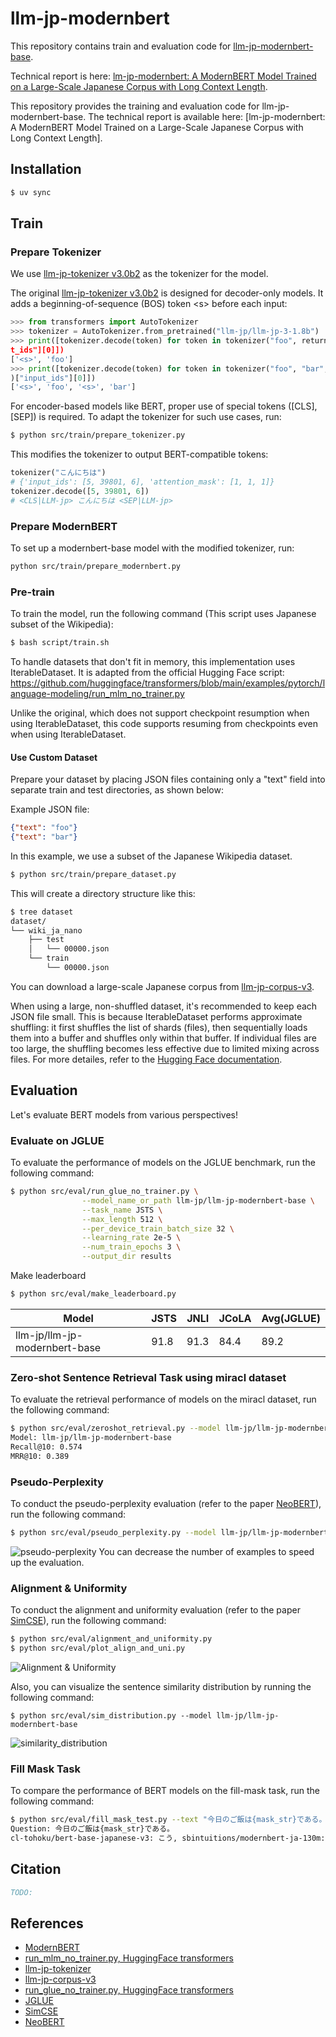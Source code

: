 # llm-jp-modernbert
This repository contains train and evaluation code for [llm-jp-modernbert-base](https://huggingface.co/llm-jp/llm-jp-modernbert-base).

Technical report is here: [lm-jp-modernbert: A ModernBERT Model Trained on a Large-Scale Japanese Corpus with Long Context Length]().

This repository provides the training and evaluation code for llm-jp-modernbert-base.
The technical report is available here: [lm-jp-modernbert: A ModernBERT Model Trained on a Large-Scale Japanese Corpus with Long Context Length].

## Installation

```bash
$ uv sync
```

## Train


### Prepare Tokenizer

We use [llm-jp-tokenizer v3.0b2](https://github.com/llm-jp/llm-jp-tokenizer) as the tokenizer for the model.

The original [llm-jp-tokenizer v3.0b2](https://github.com/llm-jp/llm-jp-tokenizer) is designed for decoder-only models. It adds a beginning-of-sequence (BOS) token \<s\> before each input:

```python
>>> from transformers import AutoTokenizer
>>> tokenizer = AutoTokenizer.from_pretrained("llm-jp/llm-jp-3-1.8b")
>>> print([tokenizer.decode(token) for token in tokenizer("foo", return_tensors="pt")["inpu
t_ids"][0]])
['<s>', 'foo']
>>> print([tokenizer.decode(token) for token in tokenizer("foo", "bar", return_tensors="pt"
)["input_ids"][0]])
['<s>', 'foo', '<s>', 'bar']
```

For encoder-based models like BERT, proper use of special tokens ([CLS], [SEP]) is required. To adapt the tokenizer for such use cases, run:

```bash
$ python src/train/prepare_tokenizer.py
```
This modifies the tokenizer to output BERT-compatible tokens:

```python
tokenizer("こんにちは")
# {'input_ids': [5, 39801, 6], 'attention_mask': [1, 1, 1]}
tokenizer.decode([5, 39801, 6])
# <CLS|LLM-jp> こんにちは <SEP|LLM-jp>
```


### Prepare ModernBERT

To set up a modernbert-base model with the modified tokenizer, run:
```bash
python src/train/prepare_modernbert.py
```

### Pre-train

To train the model, run the following command (This script uses Japanese subset of the Wikipedia):
```bash
$ bash script/train.sh
```

To handle datasets that don't fit in memory, this implementation uses IterableDataset.
It is adapted from the official Hugging Face script:
https://github.com/huggingface/transformers/blob/main/examples/pytorch/language-modeling/run_mlm_no_trainer.py

Unlike the original, which does not support checkpoint resumption when using IterableDataset, this code supports resuming from checkpoints even when using IterableDataset.

#### Use Custom Dataset

Prepare your dataset by placing JSON files containing only a "text" field into separate train and test directories, as shown below:

Example JSON file:
```json
{"text": "foo"}
{"text": "bar"}
```

In this example, we use a subset of the Japanese Wikipedia dataset.
```bash
$ python src/train/prepare_dataset.py
```

This will create a directory structure like this:
```bash
$ tree dataset
dataset/
└── wiki_ja_nano
    ├── test
    │   └── 00000.json
    └── train
        └── 00000.json
```

You can download a large-scale Japanese corpus from [llm-jp-corpus-v3](https://gitlab.llm-jp.nii.ac.jp/datasets/llm-jp-corpus-v3).

When using a large, non-shuffled dataset, it's recommended to keep each JSON file small.
This is because IterableDataset performs approximate shuffling: it first shuffles the list of shards (files), then sequentially loads them into a buffer and shuffles only within that buffer.
If individual files are too large, the shuffling becomes less effective due to limited mixing across files.
For more detailes, refer to the [Hugging Face documentation](https://huggingface.co/docs/datasets/v3.5.0/en/package_reference/main_classes#datasets.IterableDataset.shuffle).

## Evaluation
Let's evaluate BERT models from various perspectives!


### Evaluate on JGLUE

To evaluate the performance of models on the JGLUE benchmark, run the following command:
```bash
$ python src/eval/run_glue_no_trainer.py \
                --model_name_or_path llm-jp/llm-jp-modernbert-base \
                --task_name JSTS \
                --max_length 512 \
                --per_device_train_batch_size 32 \
                --learning_rate 2e-5 \
                --num_train_epochs 3 \
                --output_dir results
```

Make leaderboard
```bash
$ python src/eval/make_leaderboard.py
```
| Model                         | JSTS | JNLI | JCoLA | Avg(JGLUE) |
| ----------------------------- | ---- | ---- | ----- | ---------- |
| llm-jp/llm-jp-modernbert-base | 91.8 | 91.3 | 84.4  | 89.2       |


### Zero-shot Sentence Retrieval Task using miracl dataset

To evaluate the retrieval performance of models on the miracl dataset, run the following command:
```bash
$ python src/eval/zeroshot_retrieval.py --model llm-jp/llm-jp-modernbert-base
Model: llm-jp/llm-jp-modernbert-base
Recall@10: 0.574
MRR@10: 0.389
```


### Pseudo-Perplexity

To conduct the pseudo-perplexity evaluation (refer to the paper [NeoBERT](https://arxiv.org/abs/2502.19587)), run the following command:
```bash
$ python src/eval/pseudo_perplexity.py --model llm-jp/llm-jp-modernbert-base --num_examples 2000
```
![pseudo-perplexity](./results/pseudo_perplexity/llm-jp/llm-jp-modernbert-base/pseudo_perplexity.png)
You can decrease the number of examples to speed up the evaluation.

### Alignment & Uniformity

To conduct the alignment and uniformity evaluation (refer to the paper [SimCSE](https://arxiv.org/abs/2104.08821)), run the following command:
```bash
$ python src/eval/alignment_and_uniformity.py
$ python src/eval/plot_align_and_uni.py 
```
![Alignment & Uniformity](./Alignment_vs_Uniformity.png)

Also, you can visualize the sentence similarity distribution by running the following command:
```
$ python src/eval/sim_distribution.py --model llm-jp/llm-jp-modernbert-base
```
![similarity_distribution](./results/sentence_sim_dist/llm-jp/llm-jp-modernbert-base/distribution.png)

### Fill Mask Task

To compare the performance of BERT models on the fill-mask task, run the following command:
```bash
$ python src/eval/fill_mask_test.py --text "今日のご飯は{mask_str}である。"
Question: 今日のご飯は{mask_str}である。
cl-tohoku/bert-base-japanese-v3: こう, sbintuitions/modernbert-ja-130m: カレーライス, llm-jp/llm-jp-modernbert-base: 納豆,
```

## Citation

```bibtex
TODO:
```

## References

- [ModernBERT](https://arxiv.org/abs/2412.13663)
- [run_mlm_no_trainer.py, HuggingFace transformers](https://github.com/huggingface/transformers/blob/main/examples/pytorch/language-modeling/run_mlm_no_trainer.py)
- [llm-jp-tokenizer](https://github.com/llm-jp/llm-jp-tokenizer)
- [llm-jp-corpus-v3](https://gitlab.llm-jp.nii.ac.jp/datasets/llm-jp-corpus-v3)
- [run_glue_no_trainer.py, HuggingFace transformers](https://github.com/huggingface/transformers/blob/main/examples/pytorch/text-classification/run_glue_no_trainer.py)
- [JGLUE](https://github.com/yahoojapan/JGLUE)
- [SimCSE](https://arxiv.org/abs/2104.08821)
- [NeoBERT](https://arxiv.org/abs/2502.19587)


